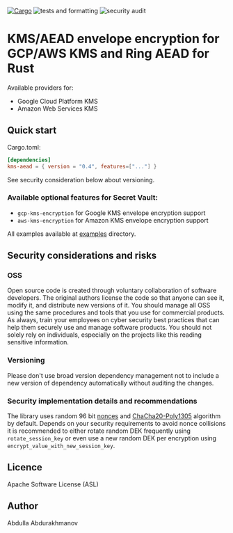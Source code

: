 [![Cargo](https://img.shields.io/crates/v/kms-aead.svg)](https://crates.io/crates/kms-aead)
![tests and formatting](https://github.com/abdolence/kms-aead-rs/workflows/tests%20&amp;%20formatting/badge.svg)
![security audit](https://github.com/abdolence/kms-aead-rs/workflows/security%20audit/badge.svg)

# KMS/AEAD envelope encryption for GCP/AWS KMS and Ring AEAD for Rust

Available providers for:
 - Google Cloud Platform KMS
 - Amazon Web Services KMS

## Quick start

Cargo.toml:
```toml
[dependencies]
kms-aead = { version = "0.4", features=["..."] }
```
See security consideration below about versioning.

### Available optional features for Secret Vault:
- `gcp-kms-encryption` for Google KMS envelope encryption support
- `aws-kms-encryption` for Amazon KMS envelope encryption support

All examples available at [examples](examples) directory.

## Security considerations and risks

### OSS
Open source code is created through voluntary collaboration of software developers.
The original authors license the code so that anyone can see it, modify it, and
distribute new versions of it.
You should manage all OSS using the same procedures and tools that you use for
commercial products. As always, train your employees on
cyber security best practices that can help them securely 
use and manage software products.
You should not solely rely on individuals, especially on the projects like this
reading sensitive information.

### Versioning
Please don't use broad version dependency management not to include
a new version of dependency automatically without auditing the changes.

### Security implementation details and recommendations
The library uses random 96 bit [nonces](https://en.wikipedia.org/wiki/Cryptographic_nonce)
and [ChaCha20-Poly1305](https://tools.ietf.org/html/rfc7539) algorithm by default.
Depends on your security requirements to avoid nonce collisions it is recommended
to either rotate random DEK frequently using `rotate_session_key` or
even use a new random DEK per encryption using `encrypt_value_with_new_session_key`.


## Licence
Apache Software License (ASL)

## Author
Abdulla Abdurakhmanov
